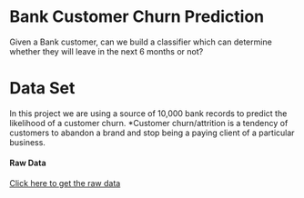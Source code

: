 # Bank Customer Churn Prediction
 Given a Bank customer, can we build a classifier which can determine whether they will leave in the next 6 months or not?

# Data Set
In this project we are using a source of 10,000 bank records to predict the likelihood of a customer churn.
*Customer churn/attrition is a tendency of customers to abandon a brand and stop being a paying client of a particular business. 

#### Raw Data
[Click here to get the raw data](https://www.kaggle.com/barelydedicated/bank-customer-churn-modeling)

